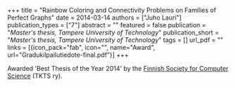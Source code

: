 +++
title = "Rainbow Coloring and Connectivity Problems on Families of Perfect Graphs"
date = 2014-03-14
authors = ["Juho Lauri"]
publication_types = ["7"]
abstract = ""
featured = false
publication = "*Master's thesis, Tampere University of Technology*"
publication_short = "*Master's thesis, Tampere University of Technology*"
tags = []
url_pdf = ""
links = [{icon_pack="fab", icon="", name="Award", url="Gradukilpailutiedote-final.pdf"}]
+++

Awarded 'Best Thesis of the Year 2014' by the [Finnish Society for Computer Science](http://www.tkts.fi/finnish-society-computer-science) (TKTS ry).
